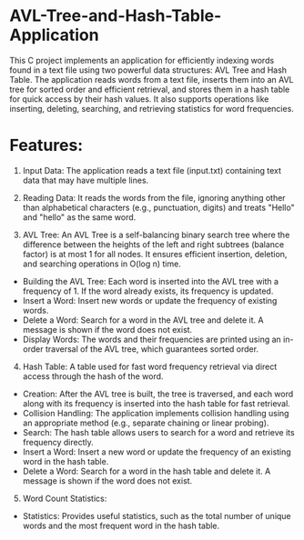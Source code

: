 # AVL-Tree-and-Hash-Table-Application
This C project implements an application for efficiently indexing words found in a text file using two powerful data structures: AVL Tree and Hash Table. The application reads words from a text file, inserts them into an AVL tree for sorted order and efficient retrieval, and stores them in a hash table for quick access by their hash values. It also supports operations like inserting, deleting, searching, and retrieving statistics for word frequencies.

# Features:
1. Input Data: The application reads a text file (input.txt) containing text data that may have multiple lines.

2. Reading Data: It reads the words from the file, ignoring anything other than alphabetical characters (e.g., punctuation, digits) and treats "Hello" and "hello" as the same word.

3. AVL Tree: An AVL Tree is a self-balancing binary search tree where the difference between the heights of the left and right subtrees (balance factor) is at most 1 for all nodes. It ensures efficient insertion, deletion, and searching operations in O(log n) time.
* Building the AVL Tree: Each word is inserted into the AVL tree with a frequency of 1. If the word already exists, its frequency is updated.
* Insert a Word: Insert new words or update the frequency of existing words.
* Delete a Word: Search for a word in the AVL tree and delete it. A message is shown if the word does not exist.
* Display Words: The words and their frequencies are printed using an in-order traversal of the AVL tree, which guarantees sorted order.

4. Hash Table: A table used for fast word frequency retrieval via direct access through the hash of the word.
* Creation: After the AVL tree is built, the tree is traversed, and each word along with its frequency is inserted into the hash table for fast retrieval.
* Collision Handling: The application implements collision handling using an appropriate method (e.g., separate chaining or linear probing).
* Search: The hash table allows users to search for a word and retrieve its frequency directly.
* Insert a Word: Insert a new word or update the frequency of an existing word in the hash table.
* Delete a Word: Search for a word in the hash table and delete it. A message is shown if the word does not exist.

5. Word Count Statistics:
* Statistics: Provides useful statistics, such as the total number of unique words and the most frequent word in the hash table.

